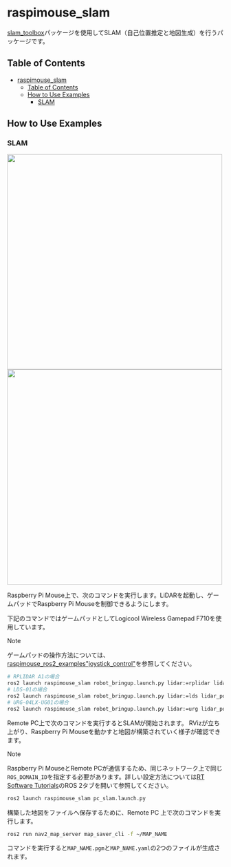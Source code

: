 # raspimouse_slam


[slam_toolbox](https://github.com/SteveMacenski/slam_toolbox)パッケージを使用してSLAM（自己位置推定と地図生成）を行うパッケージです。

## Table of Contents

- [raspimouse\_slam](#raspimouse_slam)
  - [Table of Contents](#table-of-contents)
  - [How to Use Examples](#how-to-use-examples)
    - [SLAM](#slam)

## How to Use Examples

### SLAM

<img src=https://rt-net.github.io/images/raspberry-pi-mouse/slam_toolbox_ros2_with_raspimouse_model.png width=500 />

<img src=https://rt-net.github.io/images/raspberry-pi-mouse/slam_toolbox_ros2.gif width=500 />

Raspberry Pi Mouse上で、次のコマンドを実行します。LiDARを起動し、ゲームパッドでRaspberry Pi Mouseを制御できるようにします。

下記のコマンドではゲームパッドとしてLogicool Wireless Gamepad F710を使用しています。

> [!NOTE]
> ゲームパッドの操作方法については、[raspimouse_ros2_examples"joystick_control"](https://github.com/rt-net/raspimouse_ros2_examples#joystick_control)を参照してください。

```sh
# RPLIDAR A1の場合
ros2 launch raspimouse_slam robot_bringup.launch.py lidar:=rplidar lidar_port:=/dev/ttyUSB0 joyconfig:=f710
# LDS-01の場合
ros2 launch raspimouse_slam robot_bringup.launch.py lidar:=lds lidar_port:=/dev/ttyUSB0 joyconfig:=f710
# URG-04LX-UG01の場合
ros2 launch raspimouse_slam robot_bringup.launch.py lidar:=urg lidar_port:=/dev/ttyACM0 joyconfig:=f710
```

Remote PC上で次のコマンドを実行するとSLAMが開始されます。 RVizが立ち上がり、Raspberry Pi Mouseを動かすと地図が構築されていく様子が確認できます。

> [!NOTE]
> Raspberry Pi MouseとRemote PCが通信するため、同じネットワーク上で同じ`ROS_DOMAIN_ID`を指定する必要があります。詳しい設定方法については[RT Software Tutorials](https://rt-net.github.io/tutorials/raspimouse/ros/samples.html#raspberry-pipcros)のROS 2タブを開いて参照してください。

```sh
ros2 launch raspimouse_slam pc_slam.launch.py
```

構築した地図をファイルへ保存するために、Remote PC 上で次のコマンドを実行します。

```sh
ros2 run nav2_map_server map_saver_cli -f ~/MAP_NAME
```

コマンドを実行すると`MAP_NAME.pgm`と`MAP_NAME.yaml`の2つのファイルが生成されます。
